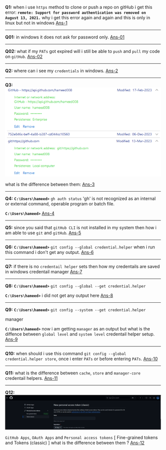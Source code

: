 **Q1:** when i use `https` method to clone or push a repo on gitHub i get this error: **`remote: Support for password authentication was removed on August 13, 2021.`**
why i get this error again and again and this is only in linux but not in windows [Ans-1](https://github.com/hameed003/git-and-gitHub-notes/blob/main/Git%20And%20GitHub%20Setup%20In%20Linux/solutions/Ans-1.md)

---

**Q01:** in windows it does not ask for password only. [Ans-01]()

---

**Q02:** what if my `PATs` got expired will i still be able to `push` and `pull` my code on `gitHub`. [Ans-02]()

---

**Q2:** where can i see my `credentials` in windows. [Ans-2](https://github.com/hameed003/git-and-gitHub-notes/blob/main/Git%20And%20GitHub%20Setup%20In%20Linux/solutions/Ans-2.md)

---

**Q3:** ![Windows Credentail Manger](https://github.com/hameed003/git-and-gitHub-notes/blob/main/Git%20And%20GitHub%20Setup%20In%20Linux/Windows%20Credentail%20Manger.png)

what is the difference between them: [Ans-3](https://github.com/hameed003/git-and-gitHub-notes/blob/main/Git%20And%20GitHub%20Setup%20In%20Linux/solutions/Ans-3.md)

---

**Q4:** **`C:\Users\hameed>`** `gh auth status`
'gh' is not recognized as an internal or external command,
operable program or batch file.

**`C:\Users\hameed>`** [Ans-4](https://github.com/hameed003/git-and-gitHub-notes/blob/main/Git%20And%20GitHub%20Setup%20In%20Linux/solutions/Ans-4.md)

---

**Q5:** since you said that `gitHub CLI` is not installed in my system then how i am able to use `git` and `gitHub`. [Ans-5](https://github.com/hameed003/git-and-gitHub-notes/blob/main/Git%20And%20GitHub%20Setup%20In%20Linux/solutions/Ans-5.md)

---

**Q6:** **`C:\Users\hameed>`** `git config --global credential.helper` when i run this command i don't get any output. [Ans-6](https://github.com/hameed003/git-and-gitHub-notes/blob/main/Git%20And%20GitHub%20Setup%20In%20Linux/solutions/Ans-6.md)

---

**Q7:** if there is no `credentail helper` sets then how my credentails are saved in windows credentail manager [Ans-7](https://github.com/hameed003/git-and-gitHub-notes/blob/main/Git%20And%20GitHub%20Setup%20In%20Linux/solutions/Ans-7.md)

---

**Q8:** **`C:\Users\hameed>`** `git config --global --get credential.helper`

**`C:\Users\hameed>`** i did not get any output here [Ans-8](https://github.com/hameed003/git-and-gitHub-notes/blob/main/Git%20And%20GitHub%20Setup%20In%20Linux/solutions/Ans-8.md)

---

**Q9:** **`C:\Users\hameed>`** `git config --system --get credential.helper`

manager

**`C:\Users\hameed>`** now i am getting `manager` as an output but what is the diffence between `global level` and `system level` credentail helper setup. [Ans-9](https://github.com/hameed003/git-and-gitHub-notes/blob/main/Git%20And%20GitHub%20Setup%20In%20Linux/solutions/Ans-9.md)

---

**Q10:** when should i use this command `git config --global credential.helper store`, once i enter `PATs` or before entering `PATs`. [Ans-10](https://github.com/hameed003/git-and-gitHub-notes/blob/main/Git%20And%20GitHub%20Setup%20In%20Linux/solutions/Ans-10.md)

---

**Q11:** what is the difference between `cache`, `store` and `manager-core` credentail helpers. [Ans-11](https://github.com/hameed003/git-and-gitHub-notes/blob/main/Git%20And%20GitHub%20Setup%20In%20Linux/solutions/Ans-11.md)

---

**Q12:** ![Ways GitHub Provides To Authenticate And Authorize](https://github.com/hameed003/git-and-gitHub-notes/blob/main/Git%20And%20GitHub%20Setup%20In%20Linux/Ways%20GitHub%20Provides%20To%20Authenticate%20And%20Authorize.png)

`GitHub Apps`,
`OAuth Apps` and
`Personal access tokens` [ Fine-grained tokens and Tokens (classic) ] what is the difference between them ? [Ans-12](https://github.com/hameed003/git-and-gitHub-notes/blob/main/Git%20And%20GitHub%20Setup%20In%20Linux/solutions/Ans-12.md)
